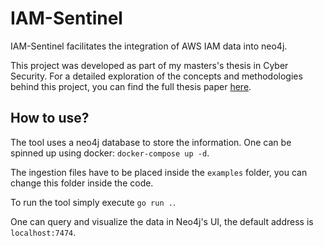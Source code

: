 # IAM-Sentinel

IAM-Sentinel facilitates the integration of AWS IAM data into neo4j.

This project was developed as part of my masters's thesis in Cyber Security. For a detailed exploration of the concepts and methodologies behind this project, you can find the full thesis paper [here](Thesis.pdf).

## How to use?

The tool uses a neo4j database to store the information. One can be spinned up using docker: ```docker-compose up -d```.

The ingestion files have to be placed inside the `examples` folder, you can change this folder inside the code.

To run the tool simply execute `go run .`.

One can query and visualize the data in Neo4j's UI, the default address is `localhost:7474`. 
